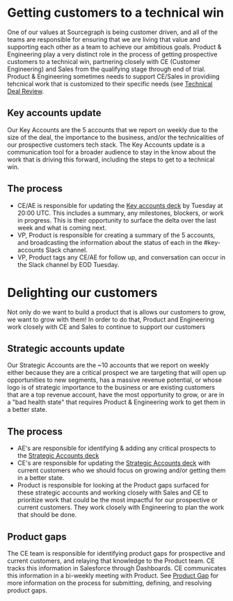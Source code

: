 # Getting customers to a technical win
One of our values at Sourcegraph is being customer driven, and all of the teams are responsible for ensuring that we are living that value and supporting each other as a team to achieve our ambitious goals. Product & Engineering play a very distinct role in the process of getting prospective customers to a technical win, partnering closely with CE (Customer Engineering) and Sales from the qualifying stage through end of trial. Product & Engineering sometimes needs to support CE/Sales in providiing tehcnical work that is customized to their specific needs (see [Technical Deal Review](https://handbook.sourcegraph.com/ce/working-with-customers#technical-deal-reviews).

## Key accounts update
Our Key Accounts are the 5 accounts that we report on weekly due to the size of the deal, the importance to the business, and/or the technicalities of our prospective customers tech stack.  The Key Accounts update is a communication tool for a broader audience to stay in the know about the work that is driving this forward, including the steps to get to a technical win. 

## The process
  - CE/AE is responsible for updating the [Key accounts deck](https://docs.google.com/presentation/d/18hw513mX3ssA9isQdGdnmrt5-BIN4TRMpjkSaodTEuw/edit#slide=id.gf03521df2b_0_0) by Tuesday at 20:00 UTC. This includes a summary, any milestones, blockers, or work in progress. This is their opportunity to surface the delta over the last week and what is coming next. 
  - VP, Product is responsible for creating a summary of the 5 accounts, and broadcasting the information about the status of each in the #key-accounts Slack channel. 
  - VP, Product tags any CE/AE for follow up, and conversation can occur in the Slack channel by EOD Tuesday. 

# Delighting our customers
Not only do we want to build a product that is allows our customers to grow, we want to grow with them! In order to do that, Product and Engineering work closely with CE and Sales to continue to support our customers

## Strategic accounts update
Our Strategic Accounts are the ~10 accounts that we report on weekly either because they are a critical prospect we are targeting that will open up opportunities to new segments, has a massive revenue potential, or whose logo is of strategic importance to the business or are existing customers that are a top revenue account, have the most opportunity to grow, or are in a "bad health state" that requires Product & Engineering work to get them in a better state. 

## The process
- AE's are responsible for identifying & adding any critical prospects to the [Strategic Accounts deck](https://docs.google.com/presentation/d/1vZ2tgLRUwYbkrn6AyE-hE4iSy6TnlUuyC1JTg7MRRpw/edit#slide=id.g7d2aea8729_0_0)
- CE's are responsible for updating the [Strategic Accounts deck](https://docs.google.com/presentation/d/1vZ2tgLRUwYbkrn6AyE-hE4iSy6TnlUuyC1JTg7MRRpw/edit#slide=id.g7d2aea8729_0_0) with current customers who we should focus on growing and/or getting them in a better state. 
- Product is responsible for looking at the Product gaps surfaced for these strategic accounts and working closely with Sales and CE to prioritize work that could be the most impactful for our prospective or current customers. They work closely with Engineering to plan the work that should be done. 

## Product gaps
The CE team is responsible for identifying product gaps for prospective and current customers, and relaying that knowledge to the Product team. CE tracks this information in Salesforce through Dashboards. CE communicates this information in a bi-weekly meeting with Product. See [Product Gap](https://handbook.sourcegraph.com/product-engineering/product/surfacing_product_feedback#what-is-a-product-gap) for more information on the process for submitting, defining, and resolving product gaps.  

